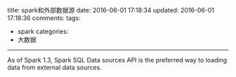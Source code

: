 title: spark和外部数据源
date: 2016-06-01 17:18:34
updated: 2016-06-01 17:18:36
comments:
tags:
- spark
categories:
- 大数据

---

As of Spark 1.3, Spark SQL Data sources API is the preferred way to loading data from external data sources. 